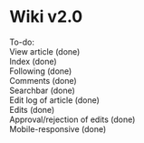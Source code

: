 # Wiki v2.0 #

To-do:\
View article (done)\
Index (done)\
Following (done)\
Comments (done)\
Searchbar (done)\
Edit log of article (done)\
Edits (done)\
Approval/rejection of edits (done)\
Mobile-responsive (done)